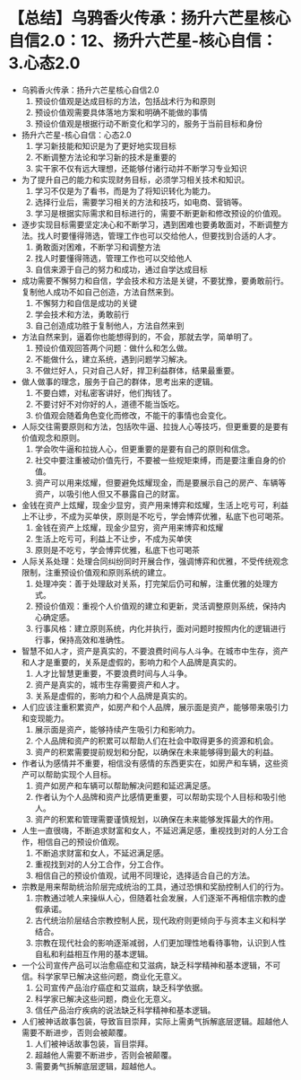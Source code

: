 # 【总结】乌鸦香火传承：扬升六芒星核心自信2.0：12、扬升六芒星-核心自信：3.心态2.0

-   乌鸦香火传承：扬升六芒星核心自信2.0
    1.  预设价值观是达成目标的方法，包括战术行为和原则
    2.  预设价值观需要具体落地方案和明确不能做的事情
    3.  预设价值观是根据行动不断变化和学习的，服务于当前目标和身份
-   扬升六芒星-核心自信：心态2.0
    1.  学习新技能和知识是为了更好地实现目标
    2.  不断调整方法论和学习新的技术是重要的
    3.  实干家不仅有远大理想，还能够付诸行动并不断学习专业知识
-   为了提升自己的能力和实现财务目标，必须学习相关技术和知识。
    1.  学习不仅是为了看书，而是为了将知识转化为能力。
    2.  选择行业后，需要学习相关的方法和技巧，如电商、营销等。
    3.  学习是根据实际需求和目标进行的，需要不断更新和修改预设的价值观。
-   逐步实现目标需要坚定决心和不断学习，遇到困难也要勇敢面对，不断调整方法。找人时要懂得筛选，管理工作也可以交给他人，但要找到合适的人才。
    1.  勇敢面对困难，不断学习和调整方法
    2.  找人时要懂得筛选，管理工作也可以交给他人
    3.  自信来源于自己的努力和成功，通过自学达成目标
-   成功需要不懈努力和自信，学会技术和方法是关键，不要犹豫，要勇敢前行。复制他人成功不如自己创造，方法自然来到。
    1.  不懈努力和自信是成功的关键
    2.  学会技术和方法，勇敢前行
    3.  自己创造成功胜于复制他人，方法自然来到
-   方法自然来到，逼着你也能想得到的，不会，那就去学，简单明了。
    1.  预设价值观回答两个问题：做什么和怎么做。
    2.  不能做什么，建立系统，遇到问题学习解决。
    3.  不做烂好人，只对自己人好，捍卫利益群体，结果最重要。
-   做人做事的理念，服务于自己的群体，思考出来的逻辑。
    1.  不要白嫖，对私密客讲好，他们掏钱了。
    2.  不要讨好不对你好的人，道德不能当饭吃。
    3.  价值观会随着角色变化而修改，不能干的事情也会变化。
-   人际交往需要原则和方法，包括吹牛逼、拉拢人心等技巧，但更重要的是要有价值观念和原则。
    1.  学会吹牛逼和拉拢人心，但更重要的是要有自己的原则和信念。
    2.  社交中要注重被动价值先行，不要被一些规矩束缚，而是要注重自身的价值。
    3.  资产可以用来炫耀，但要避免炫耀现金，而是要展示自己的房产、车辆等资产，以吸引他人但又不暴露自己的财富。
-   金钱在资产上炫耀，现金少显穷，资产用来博弈和炫耀，生活上吃亏可，利益上不让步，不成为买单侠，原则是不吃亏，学会博弈优雅，私底下也可喝茶。
    1.  金钱在资产上炫耀，现金少显穷，资产用来博弈和炫耀
    2.  生活上吃亏可，利益上不让步，不成为买单侠
    3.  原则是不吃亏，学会博弈优雅，私底下也可喝茶
-   人际关系处理：处理合同纠纷同时开展合作，强调博弈和优雅，不受传统观念限制，注重预设价值观和原则系统的建立。
    1.  处理冲突：善于处理敌对关系，打完架后仍可和解，注重优雅的处理方式。
    2.  预设价值观：重视个人价值观的建立和更新，灵活调整原则系统，保持内心确定感。
    3.  行事风格：建立原则系统，内化并执行，面对问题时按照内化的逻辑进行行事，保持高效和准确性。
-   智慧不如人才，资产是真实的，不要浪费时间与人斗争。在城市中生存，资产和人才是重要的，关系是虚假的，影响力和个人品牌是真实的。
    1.  人才比智慧更重要，不要浪费时间与人斗争。
    2.  资产是真实的，城市生存需要资产和人才。
    3.  关系是虚假的，影响力和个人品牌是真实的。
-   人们应该注重积累资产，如房产和个人品牌，展示面是资产，能够带来吸引力和变现能力。
    1.  展示面是资产，能够持续产生吸引力和影响力。
    2.  个人品牌和资产的积累可以帮助人们在社会中取得更多的资源和机会。
    3.  资产的积累需要提前规划和分配，以确保在未来能够得到最大的利益。
-   作者认为感情并不重要，相信没有感情的东西更实在，如房产和车辆，这些资产可以帮助实现个人目标。
    1.  资产如房产和车辆可以帮助解决问题和延迟满足感。
    2.  作者认为个人品牌和资产比感情更重要，可以帮助实现个人目标和吸引他人。
    3.  资产的积累和管理需要谨慎规划，以确保在未来能够发挥最大的作用。
-   人生一直很嗨，不断追求财富和女人，不延迟满足感，重视找到对的人分工合作，相信自己的预设价值观。
    1.  不断追求财富和女人，不延迟满足感。
    2.  重视找到对的人分工合作，分工合作。
    3.  相信自己的预设价值观，试用不同理论，选择适合自己的方法。
-   宗教是用来帮助统治阶层完成统治的工具，通过恐惧和奖励控制人们的行为。
    1.  宗教通过唬人来操纵人心，但随着社会发展，人们逐渐不再相信宗教的虚假承诺。
    2.  古代统治阶层结合宗教控制人民，现代政府则更倾向于与资本主义和科学结合。
    3.  宗教在现代社会的影响逐渐减弱，人们更加理性地看待事物，认识到人性自私和利益相互作用的基本逻辑。
-   一个公司宣传产品可以治愈癌症和艾滋病，缺乏科学精神和基本逻辑，不可信。科学家早已解决这些问题，商业化无意义。
    1.  公司宣传产品治疗癌症和艾滋病，缺乏科学依据。
    2.  科学家已解决这些问题，商业化无意义。
    3.  信任产品治疗疾病的说法缺乏科学精神和基本逻辑。
-   人们被神话故事包装，导致盲目崇拜，实际上需勇气拆解底层逻辑。超越他人需要不断进步，否则会被颠覆。
    1.  人们被神话故事包装，盲目崇拜。
    2.  超越他人需要不断进步，否则会被颠覆。
    3.  需要勇气拆解底层逻辑，超越他人。